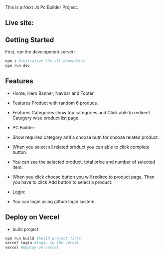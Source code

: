 This is a Next Js Pc Builder Project.

## Live site:

## Getting Started

First, run the development server:

```bash
npm i #initialize the all dependecis
npm run dev
```

## Features

- Home, Hero Banner, Navbar and Footer.
- Features Product with random 6 producs.
- Features Categories show top categories and Click able to redirect Category wise product list page.

- PC Builder:
- Show required category and a choose butn for choose related product.
- When you select all related product you can able to click complete button.
- You can see the selected product, total price and number of selected item.
- When you click choose button you will redirec to product page. Then you have to click Add button to select a product.

- Login:
- You can login using github login system.

## Deploy on Vercel

- build project

```bash
npm run build #build project first
vercel login #login to the vercel
vercel #deploy on vercel
```
